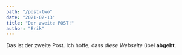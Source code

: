 ```yaml
---
path: "/post-two"
date: "2021-02-13"
title: "Der zweite POST!"
author: "Erik"
---
```


Das ist der zweite Post. Ich hoffe, dass _diese Webseite_ übel **abgeht**.
